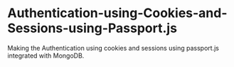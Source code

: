# Authentication-using-Cookies-and-Sessions-using-Passport.js
Making the Authentication using cookies and sessions using passport.js integrated with MongoDB.
